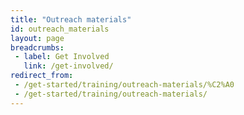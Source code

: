```yaml
---
title: "Outreach materials"
id: outreach_materials
layout: page
breadcrumbs:
 - label: Get Involved
   link: /get-involved/
redirect_from:
 - /get-started/training/outreach-materials/%C2%A0
 - /get-started/training/outreach-materials/
---
```

